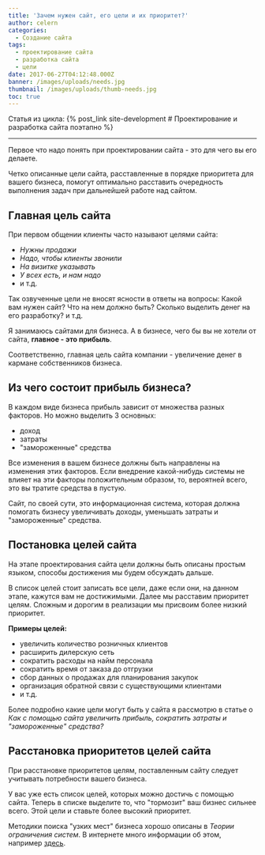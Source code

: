 ```yaml
---
title: 'Зачем нужен сайт, его цели и их приоритет?'
author: celern
categories:
  - Создание сайта
tags:
  - проектирование сайта
  - разработка сайта
  - цели
date: 2017-06-27T04:12:48.000Z
banner: /images/uploads/needs.jpg
thumbnail: /images/uploads/thumb-needs.jpg
toc: true
---
```

Статья из цикла: {% post_link site-development # Проектирование и разработка сайта поэтапно %}
***

Первое что надо понять при проектировании сайта - это для чего вы его делаете.

Четко описанные цели сайта, расставленные в порядке приоритета для вашего бизнеса, помогут оптимально расставить очередность выполнения задач при дальнейшей работе над сайтом.
<!-- more -->

## Главная цель сайта

При первом общении клиенты часто называют целями сайта:

* *Нужны продажи*
* *Надо, чтобы клиенты звонили*
* *На визитке указывать*
* *У всех есть, и нам надо*
* и т.д.

Так озвученные цели не вносят ясности в ответы на вопросы: Какой вам нужен сайт? Что на нем должно быть? Сколько выделить денег на его разработку? и т.д.

Я занимаюсь сайтами для бизнеса. А в бизнесе, чего бы вы не хотели от сайта, **главное - это прибыль**. 

Соответственно, главная цель сайта компании - увеличение денег в кармане собственников бизнеса. 

## Из чего состоит прибыль бизнеса?

В каждом виде бизнеса прибыль зависит от множества разных факторов. Но можно выделить 3 основных:

* доход
* затраты
* "замороженные" средства

Все изменения в вашем бизнесе должны быть направлены на изменения этих факторов. Если внедрение какой-нибудь системы не влияет на эти факторы положительным образом, то, вероятней всего, это вы тратите средства в пустую. 

Сайт, по своей сути, это информационная система, которая должна помогать бизнесу увеличивать доходы, уменьшать затраты и "замороженные" средства.

## Постановка целей сайта

На этапе проектирования сайта цели должны быть описаны простым языком, способы достижения мы будем обсуждать дальше.

В список целей стоит записать все цели, даже если они, на данном этапе, кажутся вам не достижимыми. Далее мы расставим приоритет целям. Сложным и дорогим в реализации мы присвоим более низкий приоритет.

**Примеры целей:**

* увеличить количество розничных клиентов
* расширить дилерскую сеть
* сократить расходы на найм персонала
* сократить время от заказа до отгрузки
* сбор данных о продажах для планирования закупок
* организация обратной связи с существующими клиентами
* и т.д.

Более подробно какие цели могут быть у сайта я рассмотрю в статье о *Как с помощью сайта увеличить прибыль, сократить затраты и "замороженные" средства?*

## Расстановка приоритетов целей сайта

При расстановке приоритетов целям, поставленным сайту следует учитывать потребности вашего бизнеса.

У вас уже есть список целей, которых можно достичь с помощью сайта. Теперь в списке выделите то, что "тормозит" ваш бизнес сильнее всего. Этой цели и ставьте более высокий приоритет.

Методики поиска "узких мест" бизнеса хорошо описаны в *Теории ограничения систем*. В интернете много информации об этом, например [здесь](https://www.u-b-s.ru/teoriya-ogranichenij).









